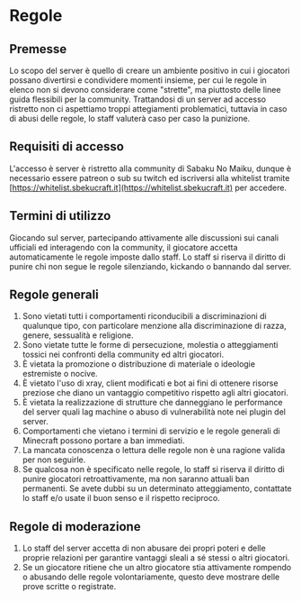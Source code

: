 # Regole
## Premesse
Lo scopo del server è quello di creare un ambiente positivo in cui i giocatori possano divertirsi e condividere momenti insieme, per cui le regole in elenco non si devono considerare come "strette", ma piuttosto delle linee guida flessibili per la community. 
Trattandosi di un server ad accesso ristretto non ci aspettiamo troppi attegiamenti problematici, tuttavia in caso di abusi delle regole, lo staff valuterà caso per caso la punizione.
## Requisiti di accesso
L'accesso è server è ristretto alla community di Sabaku No Maiku, dunque è necessario essere patreon o sub su twitch ed iscriversi alla whitelist tramite [https://whitelist.sbekucraft.it](https://whitelist.sbekucraft.it) per accedere.
## Termini di utilizzo
Giocando sul server, partecipando attivamente alle discussioni sui canali ufficiali ed interagendo con la community, il giocatore accetta automaticamente le regole imposte dallo staff.
Lo staff si riserva il diritto di punire chi non segue le regole silenziando, kickando o bannando dal server.
## Regole generali
1. Sono vietati tutti i comportamenti riconducibili a discriminazioni di qualunque tipo, con particolare menzione alla discriminazione di razza, genere, sessualità e religione.
2. Sono vietate tutte le forme di persecuzione, molestia o atteggiamenti tossici nei confronti della community ed altri giocatori.
3. È vietata la promozione o distribuzione di materiale o ideologie estremiste o nocive.
4. È vietato l'uso di xray, client modificati e bot ai fini di ottenere risorse preziose che diano un vantaggio competitivo rispetto agli altri giocatori.
5. È vietata la realizzazione di strutture che danneggiano le performance del server quali lag machine o abuso di vulnerabilità note nei plugin del server.
6. Comportamenti che vietano i termini di servizio e le regole generali di Minecraft possono portare a ban immediati.
7. La mancata conoscenza o lettura delle regole non è una ragione valida per non seguirle.
8. Se qualcosa non è specificato nelle regole, lo staff si riserva il diritto di punire giocatori retroattivamente, ma non saranno attuali ban permanenti. Se avete dubbi su un determinato atteggiamento, contattate lo staff e/o usate il buon senso e il rispetto reciproco.
## Regole di moderazione
1. Lo staff del server accetta di non abusare dei propri poteri e delle proprie relazioni per garantire vantaggi sleali a sé stessi o altri giocatori.
2. Se un giocatore ritiene che un altro giocatore stia attivamente rompendo o abusando delle regole volontariamente, questo deve mostrare delle prove scritte o registrate.
